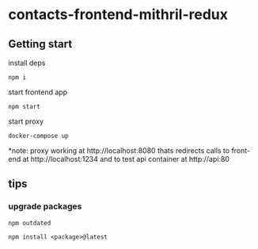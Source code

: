 # contacts-frontend-mithril-redux

## Getting start


install deps
```
npm i
```

start frontend app
```
npm start
```

start proxy 
```
docker-compose up
```
*note: proxy working at http://localhost:8080 thats redirects calls to front-end at http://localhost:1234 and to test api container at http://api:80


## tips

### upgrade packages

```
npm outdated
```

```
npm install <package>@latest
```
